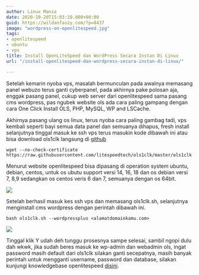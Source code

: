 ```yaml
---
author: Linux Mania
date: 2020-10-20T15:03:19.000+00:00
guid: https://wildanfauzy.com/?p=8437
image: "wordpress-on-openlitespeed.jpg"
tags:
- openlitespeed
- ubuntu
- vps
title: Install OpenLiteSpeed dan WordPress Secara Instan Di Linux
url: "/install-openlitespeed-dan-wordpress-secara-instan-di-linux/"

---
```

Setelah kemarin nyoba vps, masalah bermunculan pada awalnya memasang panel webuzo terus ganti cyberpanel, pada akhirnya pake polosan aja, enggak pasang panel, cukup web server dari openlitespeed sama pasang cms wordpress, pas ngubek website ols ada cara paling gampang dengan cara One Click Install OLS, PHP, MySQL, WP and LSCache.

Akhirnya pasang ulang os linux, terus nyoba cara paling gambag tadi, vps kembali seperti bayi semua data panel dan semuanya dihapus, fresh install selanjutnya tinggal masuk ke ssh vps terus masukin kode dibawah ini atau bisa download ols1clk langsung di <a href="https://raw.githubusercontent.com/litespeedtech/ols1clk/master/ols1clk.sh" target="_blank" rel="noreferrer noopener">github</a>

    wget --no-check-certificate https://raw.githubusercontent.com/litespeedtech/ols1clk/master/ols1clk.sh

Menurut website openlitespeed bisa dipasang di operation system ubuntu, debian, centos, untuk os ubutu support versi 14, 16, 18 dan os debian versi 7, 8,9 sedangkan os centos veris 6 dan 7, semuanya dengan os 64bit.

![](https://i0.wp.com/wildanfauzy.com/wp-content/uploads/2020/10/ols.jpg?resize=768%2C432&ssl=1)

Setelah berhasil masuk kes ssh vps dan memasang ols1clk.sh, selanjutnya menginstall cms wordpress dengan perintah dibawah ini.

    bash ols1clk.sh --wordpressplus <alamatdomainkamu.com>

![](https://i2.wp.com/wildanfauzy.com/wp-content/uploads/2020/10/Wordpressplus.png?resize=768%2C376&ssl=1)

Tinggal klik Y udah deh tunggu prosesnya sampe selesai, sambil ngopi dulu dah wkwk, jika sudah beres masuk ke wp-admin dan webadmin ols, ingat password masih default dari ols1clk silakan ganti secepatnya, masih banyak perintah untuk mengganti username, password dan database, silakan kunjungi knowledgebase openlitespeed <a href="https://openlitespeed.org/kb/1-click-install/#Options" target="_blank" rel="noreferrer noopener">disini</a>.